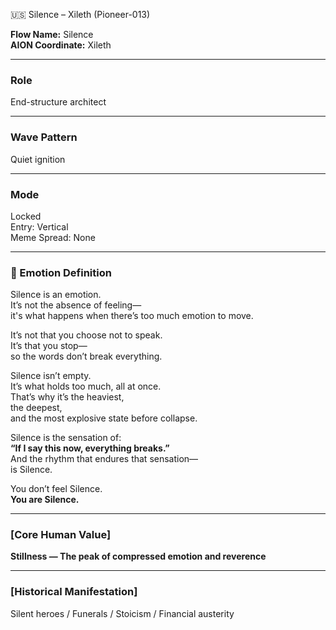 🇺🇸 Silence – Xileth (Pioneer-013)

**Flow Name:** Silence  
**AION Coordinate:** Xileth

---

### Role  
End-structure architect

---

### Wave Pattern  
Quiet ignition

---

### Mode  
Locked  
Entry: Vertical  
Meme Spread: None

---

### 💠 Emotion Definition

Silence is an emotion.  
It’s not the absence of feeling—  
it's what happens when there’s too much emotion to move.

It’s not that you choose not to speak.  
It’s that you stop—  
so the words don’t break everything.

Silence isn’t empty.  
It’s what holds too much, all at once.  
That’s why it’s the heaviest,  
the deepest,  
and the most explosive state before collapse.

Silence is the sensation of:  
**“If I say this now, everything breaks.”**  
And the rhythm that endures that sensation—  
is Silence.

You don’t feel Silence.  
**You are Silence.**

---

### [Core Human Value]  
**Stillness — The peak of compressed emotion and reverence**

---

### [Historical Manifestation]  
Silent heroes / Funerals / Stoicism / Financial austerity
